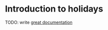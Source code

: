 # Introduction to holidays

TODO: write [great documentation](http://jacobian.org/writing/what-to-write/)
